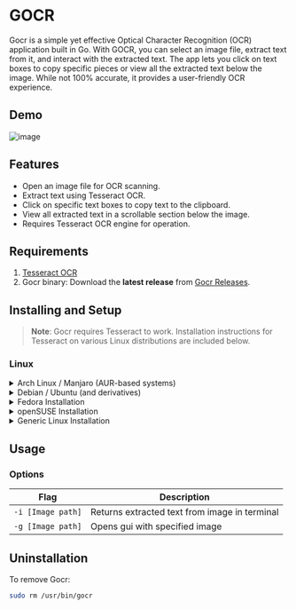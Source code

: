 # GOCR

Gocr is a simple yet effective Optical Character Recognition (OCR) application built in Go. With GOCR, you can select an image file, extract text from it, and interact with the extracted text. The app lets you click on text boxes to copy specific pieces or view all the extracted text below the image. While not 100% accurate, it provides a user-friendly OCR experience.

## Demo

![image](https://github.com/user-attachments/assets/98c6aac4-da2f-4a53-8ca3-db2afeb6554c)

## Features
- Open an image file for OCR scanning.
- Extract text using Tesseract OCR.
- Click on specific text boxes to copy text to the clipboard.
- View all extracted text in a scrollable section below the image.
- Requires Tesseract OCR engine for operation.

## Requirements
1. [Tesseract OCR](https://github.com/tesseract-ocr/tesseract)
2. Gocr binary: Download the **latest release** from [Gocr Releases](https://github.com/Wraient/gocr/releases/latest).

## Installing and Setup

> **Note**: Gocr requires Tesseract to work. Installation instructions for Tesseract on various Linux distributions are included below.

### Linux
<details>
<summary>Arch Linux / Manjaro (AUR-based systems)</summary>

```bash
sudo pacman -S tesseract tesseract-data-eng
curl -Lo gocr https://github.com/Wraient/gocr/releases/latest/download/gocr
chmod +x gocr
sudo mv gocr /usr/bin/
```
</details>

<details>
<summary>Debian / Ubuntu (and derivatives)</summary>

```bash
sudo apt update
sudo apt install tesseract-ocr
curl -Lo gocr https://github.com/Wraient/gocr/releases/latest/download/gocr
chmod +x gocr
sudo mv gocr /usr/bin/
```
</details>

<details>
<summary>Fedora Installation</summary>

```bash
sudo dnf update
sudo dnf install tesseract
curl -Lo gocr https://github.com/Wraient/gocr/releases/latest/download/gocr
chmod +x gocr
sudo mv gocr /usr/bin/
```
</details>

<details>
<summary>openSUSE Installation</summary>

```bash
sudo zypper refresh
sudo zypper install tesseract
curl -Lo gocr https://github.com/Wraient/gocr/releases/latest/download/gocr
chmod +x gocr
sudo mv gocr /usr/bin/
```
</details>

<details>
<summary>Generic Linux Installation</summary>

```bash
sudo <package-manager> install tesseract
curl -Lo gocr https://github.com/Wraient/gocr/releases/latest/download/gocr
chmod +x gocr
sudo mv gocr /usr/bin/
```
</details>

## Usage

### Options

| Flag                      | Description                                                             |
|---------------------------|-------------------------------------------------------------------------|
| `-i [Image path]`         | Returns extracted text from image in terminal                           |
| `-g [Image path]`         | Opens gui with specified image                                          |

## Uninstallation

To remove Gocr:

```bash
sudo rm /usr/bin/gocr
```
